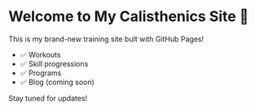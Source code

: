 # Welcome to My Calisthenics Site 💪

This is my brand-new training site bult with GitHub Pages!

- ✅ Workouts
- ✅ Skill progressions
- ✅ Programs
- ✅ Blog (coming soon)

Stay tuned for updates!
